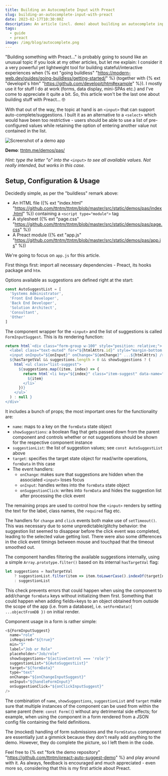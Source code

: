 ```yaml
---
title: Building an Autocomplete Input with Preact
slug: building-an-autocomplete-input-with-preact
date: 2023-02-17T10:30:00Z
description: An article (incl. demo) about building an autocomplete input with Preact.
tags:
  - guide
  - preact
image: /img/blog/autocomplete.png
---
```


"Building something with Preact..." is probably going to sound like an unusual topic if you look at my other articles, but let me explain: I consider it a very powerful yet lightweight tool for building stateful/interactive experiences when {% ext "going buildless" "https://modern-web.dev/guides/going-buildless/getting-started/" %} (together with {% ext "developit's htm" "https://github.com/developit/htm#example" %}). I mostly use it for stuff I do at work (forms, data display, mini-SPAs etc.) and I've come to appreciate it quite a bit. So, this article won't be the last one about building stuff with Preact... 🤓

With that out of the way, the topic at hand is an `<input>` that can support auto-complete/suggestions. I built it as an alternative to a `<select>` which would have been too restrictive - users should be able to use a list of pre-configured values while retaining the option of entering another value not contained in the list.

<img src="/static/img/blog/autocomplete.png" class="img-fluid img-center" alt="Screenshot of a demo app">

**Demo**: [ttntm.me/demos/pas/](http://ttntm.me/demos/pas/)

*Hint: type the letter "o" into the* `<input>` *to see all available values. Not really intended, but works in this case.*

## Setup, Configuration & Usage

Decidedly simple, as per the "buildless" remark above:

- An HTML file ({% ext "index.html" "https://github.com/ttntm/ttntm/blob/master/src/static/demos/pas/index.html" %}) containing a `<script type="module">` tag
- A stylesheet ({% ext "page.css" "https://github.com/ttntm/ttntm/blob/master/src/static/demos/pas/page.css" %})
- A Preact module ({% ext "app.js" "https://github.com/ttntm/ttntm/blob/master/src/static/demos/pas/app.js" %})

We're going to focus on `app.js` for this article.

First things first: import all necessary dependencies - Preact, its hooks package and `htm`.

Options available as suggestions are defined right at the start:

```jsx
const AutoSuggestList = [
  'Systems Administrator',
  'Front End Developer',
  'Back End Developer',
  'Solution Architect',
  'Consultant',
  'Other'
]
```

The component wrapper for the `<input>` and the list of suggestions is called `FormInputSuggest`. This is its rendering function:

```jsx
return html`<div class="form-group w-100" style="position: relative;">
  <label class="text-muted" for="${htmlAttrs.id}" style="margin-bottom: 0.25rem;">${label}</label>
  <input onInput="${onInput}" onChange="${onChange}" ...${htmlAttrs} />
  ${hasTargetVal && suggestions.length > 0 && showSuggestions ? (
    html`<ul class="list-suggest">
      ${suggestions.map((item, index) => {
        return html`<li key="${index}" class="item-suggest" data-name="${name}" onClick="${onSuggestionClick}">
          ${item}
        </li>`
      })}
    </ul>`
  ) : null }
</div>`
```

It includes a bunch of props; the most important ones for the functionality are:

- `name`: maps to a key on the `formData` state object
- `showSuggestions`: a boolean flag that gets passed down from the parent component and controls whether or not suggestions should be shown for the respective component instance
- `suggestionList`: the list of suggestion values; see `const AutoSuggestList` above
- `target`: specifies the target state object for read/write operations, `formData` in this case
- The event handlers:
    - `onChange`: makes sure that suggestions are hidden when the associated `<input>` loses focus
    - `onInput`: handles writes into the `formData` state object
    - `onSuggestionClick`: writes into `formData` and hides the suggestion list after processing the click event

The remaining props are used to control how the `<input>` renders by setting the text for the label, class names, the `required` flag etc.

The handlers for `change` and `click` events both make use of `setTimeout()`. This was necessary due to some unpredictable/glitchy behavior: the suggestion list seemed to disappear before the click event was completed, leading to the selected value getting lost. There were also some differences in the click event timings between mouse and touchpad that the timeout smoothed out.

The component handles filtering the available suggestions internally, using a simple `Array.prototype.filter()` based on its internal `hasTargetVal` flag:

```jsx
let suggestions = hasTargetVal
    ? suggestionList.filter(item => item.toLowerCase().indexOf(target[name].toLowerCase()) > -1)
    : suggestionList
```

This check prevents errors that could happen when using the component to add/change `formData` keys without initializing them first. Something that could happen when adding fields=keys to an object obtained from outside the scope of the app (i.e. from a database), i.e. `setFormData({ ...objectFromDB })` on initial render.

Component usage in a form is rather simple:

```jsx
<${FormInputSuggest}
  name="role"
  isRequired="${true}"
  min="5"
  label="Job or Role"
  placeholder="Job/role"
  showSuggestions="${activeControl === 'role'}"
  suggestionList="${AutoSuggestList}"
  target="${formData}"
  type="text"
  onChange="${onChangeInputSuggest}"
  onInput="${handleFormInput}"
  onSuggestionClick="${onClickInputSuggest}"
/>
```

The combination of `name`, `showSuggestions`, `suggestionList` and `target` make sure that multiple instances of the component can be used from within the same parent (here: `const Form()`) without any detrimental side effects; for example, when using the component in a form rendered from a JSON config file containing the field definitions.

The (mocked) handling of form submissions and the `FormStatus` component are essentially just a gimmick because they don't really add anything to the demo. However, they do complete the picture, so I left them in the code.

Feel free to {% ext "fork the demo repository" "https://github.com/ttntm/preact-auto-suggest-demo" %} and play around with it. As always, feedback is encouraged and much appreciated - even more so, considering that this is my first article about Preact.
